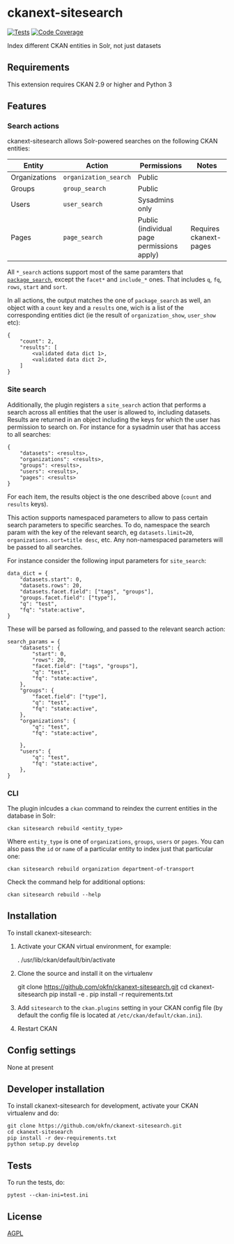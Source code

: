 
# ckanext-sitesearch


[![Tests](https://github.com/okfn/ckanext-sitesearch/workflows/Tests/badge.svg?branch=main)](https://github.com/okfn/ckanext-sitesearch/actions)
[![Code Coverage](http://codecov.io/github/okfn/ckanext-sitesearch/coverage.svg?branch=main)](http://codecov.io/github/okfn/ckanext-sitesearch?branch=main)


Index different CKAN entities in Solr, not just datasets

## Requirements

This extension requires CKAN 2.9 or higher and Python 3

## Features


### Search actions

ckanext-sitesearch allows Solr-powered searches on the following CKAN entities:

| Entity | Action | Permissions | Notes |
| --- | --- | --- | --- |
| Organizations | `organization_search` | Public | |
| Groups        | `group_search`        | Public | |
| Users         | `user_search`         | Sysadmins only | |
| Pages         | `page_search`         | Public (individual page permissions apply) | Requires ckanext-pages |

All `*_search` actions support most of the same paramters that [`package_search`](http://docs.ckan.org/en/latest/api/index.html#ckan.logic.action.get.package_search), except the `facet*` and `include_*` ones. That includes `q`, `fq`, `rows`, `start` and `sort`.


In all actions, the output matches the one of `package_search` as well, an object with a `count` key and a `results` one, wich is a list of the corresponding entities dict (ie the result of `organization_show`, `user_show` etc):

```
{
    "count": 2,
    "results": [
        <validated data dict 1>,
        <validated data dict 2>,
    ]
}

```

### Site search

Additionally, the plugin registers a `site_search` action that performs a search across all entities that the user is allowed to, including datasets. Results are returned in an object including the keys for which the user has permission to search on. For instance for a sysadmin user that has access to all searches:

```
{
    "datasets": <results>,
    "organizations": <results>,
    "groups": <results>,
    "users": <results>,
    "pages": <results>
}
```

For each item, the results object is the one described above (`count` and `results` keys).

This action supports namespaced parameters to allow to pass certain search parameters to specific searches. To do, namespace the search param with the key of the relevant search, eg `datasets.limit=20`, `organizations.sort=title desc`, etc. Any non-namespaced parameters will be passed to all searches.

For instance consider the following input parameters for `site_search`:

```
data_dict = {
    "datasets.start": 0,
    "datasets.rows": 20,
    "datasets.facet.field": ["tags", "groups"],
    "groups.facet.field": ["type"],
    "q": "test",
    "fq": "state:active",
}
```

These will be parsed as following, and passed to the relevant search action:

```
search_params = {
    "datasets": {
        "start": 0,
        "rows": 20,
        "facet.field": ["tags", "groups"],
        "q": "test",
        "fq": "state:active",
    },
    "groups": {
        "facet.field": ["type"],
        "q": "test",
        "fq": "state:active",
    },
    "organizations": {
        "q": "test",
        "fq": "state:active",

    },
    "users": {
        "q": "test",
        "fq": "state:active",
    },
}
```



### CLI

The plugin inlcudes a `ckan` command to reindex the current entities in the database in Solr:

    ckan sitesearch rebuild <entity_type>

Where `entity_type` is one of `organizations`, `groups`, `users` or `pages`. You can also pass the `id` or `name` of a particular entity to index just that particular one:

    ckan sitesearch rebuild organization department-of-transport


Check the command help for additional options:

    ckan sitesearch rebuild --help


## Installation

To install ckanext-sitesearch:

1. Activate your CKAN virtual environment, for example:

     . /usr/lib/ckan/default/bin/activate

2. Clone the source and install it on the virtualenv

    git clone https://github.com/okfn/ckanext-sitesearch.git
    cd ckanext-sitesearch
    pip install -e .
	pip install -r requirements.txt

3. Add `sitesearch` to the `ckan.plugins` setting in your CKAN
   config file (by default the config file is located at
   `/etc/ckan/default/ckan.ini`).

4. Restart CKAN

## Config settings

None at present

## Developer installation

To install ckanext-sitesearch for development, activate your CKAN virtualenv and
do:

    git clone https://github.com/okfn/ckanext-sitesearch.git
    cd ckanext-sitesearch
    pip install -r dev-requirements.txt
    python setup.py develop


## Tests

To run the tests, do:

    pytest --ckan-ini=test.ini

## License

[AGPL](https://www.gnu.org/licenses/agpl-3.0.en.html)
